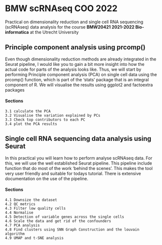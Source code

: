 # BMW scRNAseq COO 2022 
Practical on dimensionality reduction and single cell RNA sequencing (scRNAseq) data analysis for the course **BMW20421 2021-2022 Bio-informatica** at the Utrecht University 

## Principle component analysis using prcomp()
Even though dimensionality reduction methods are already integrated in the Seurat pipeline, I would like you to gain a bit more insight into how the actual code for  parts of the analysis looks like. Thus, we will start by performing Principle component analysis (PCA) on single cell data using the prcomp() function, which is part of the ‘stats’ package that is an integral component of R. We will visualise the results using ggplot2 and factoextra packages

#### Sections
	3.1 calculate the PCA
	3.2 Visualise the variation explained by PCs
	3.3 Check top contributors to each PC
	3.4 plot the PCA results
	
## Single cell RNA sequencing data analysis using Seurat
In this practical you will learn how to perform analyse scRNAseq data. For this, we will use the well established Seurat pipeline. This pipeline include function that do most of the work ‘behind the scenes’. This makes the tool very user friendly and suitable for todays tutorial. There is extensive documentation on the use of the pipeline. 

#### Sections
	4.1 Downsize the dataset
	4.2 QC metrics
	4.3 Filter low quality cells
	4.4 Normalise
	4.5 Detection of variable genes across the single cells
	4.6 Scale the data and get rid of the confounders
	4.7 PCA analysis
	4.8 Find clusters using SNN Graph Construction and the louvain algorithm
	4.9 UMAP and t-SNE analysis

